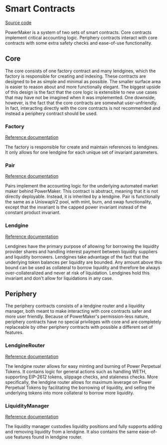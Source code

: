 # Smart Contracts

[Source code](https://github.com/numoen/pmmp)

PowerMaker is a system of two sets of smart contracts. Core contracts implement critical accounting logic. Periphery contracts interact with core contracts with some extra safety checks and ease-of-use functionality.

## Core

The core consists of one factory contract and many lendgines, which the factory is responsible for creating and indexing. These contracts are designed to be as simple and minimal as possible. The smaller surface area is easier to reason about and more functionally elegant. The biggest upside of this design is the fact that the core logic is extensible to new use cases that may have not be imagined when it was implemented. One downside, however, is the fact that the core contracts are somewhat user-unfriendly. In fact, interacting directly with the core contracts is not recommended and instead a periphery contract should be used.

### Factory

[Reference documentation](./#factory)

The factory is responsible for create and maintain references to lendgines. It only allows for one lendgine for each unique set of invariant parameters.

### Pair

[Reference documentation](./#pair)

Pairs implement the accounting logic for the underlying automated market maker behind PowerMaker. This contract is abstract, meaning that it is not directly deployable. Instead, it is inherited by a lendgine. Pair is functionally the same as a UniswapV2 pool, with mint, burn, and swap functionality, except that the invariant is the capped power invariant instead of the constant product invariant.

### Lendgine

[Reference documentation](./#lendgine)

Lendgines have the primary purpose of allowing for borrowing the liquidity provider shares and handling interest payment between liquidity suppliers and liquidity borrowers. Lendgines take advantage of the fact that the underlying token balances per liquidity are bounded. Any amount above this bound can be used as collateral to borrow liquidity and therefore be always over-collateralized and never at risk of liquidation. Lendgines hold this invariant and don't allow for liquidations in any case.

## Periphery

The periphery contracts consists of a lendgine router and a liquidity manager, both meant to make interacting with core contracts safer and more user friendly. Because of PowerMaker's permission-less nature, periphery contracts have no special privileges with core and are completely replaceable by other periphery contracts with possible a different set of features.

### LendgineRouter

[Reference documentation](./#lendginerouter)

The lendgine router allows for easy minting and burning of Power Perpetual Tokens. It contains logic for general actions such as handling WETH, supporting EIP-2612 tokens, slippage checks, and staleness checks. More specifically, the lendgine router allows for maximum leverage on Power Perpetual Tokens by facilitating the borrowing of liquidity, and selling the underlying tokens into more collateral to borrow more liquidity.

### LiquidityManager

[Reference documentation](./#liquiditymanager)

The liquidity manager custodies liquidity positions and fully supports adding and removing liquidity from a lendgine. It also contains the same ease-of-use features found in lendgine router.

